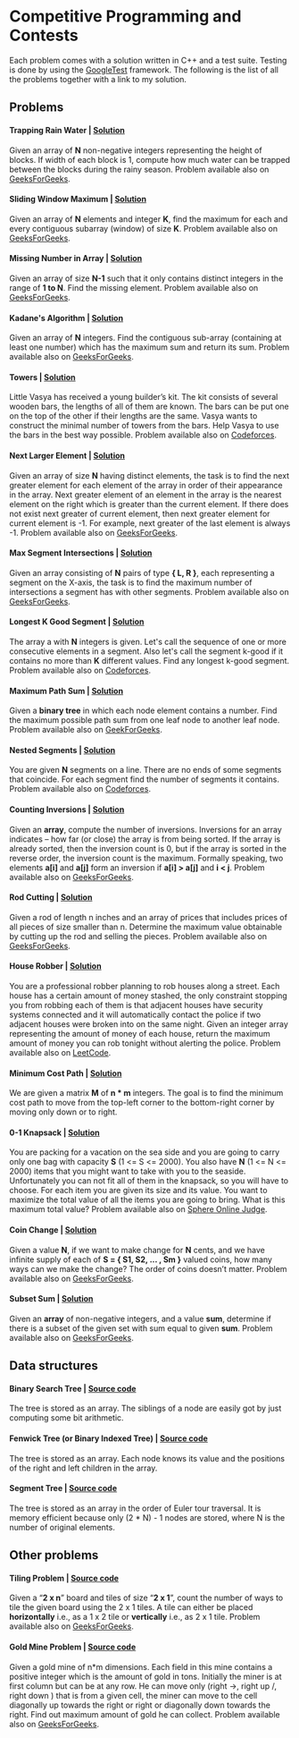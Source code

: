 # Competitive Programming and Contests

Each problem comes with a solution written in C++ and a test suite. Testing is done by using 
the [GoogleTest](https://github.com/google/googletest) framework. The following is the list 
of all the problems together with a link to my solution.

## Problems

#### Trapping Rain Water | [Solution](https://github.com/domferr/competitive-programming/tree/main/TrappingRainWater)

Given an array of **N** non-negative integers representing the height of blocks. If width of each block is 1, compute 
how much water can be trapped between the blocks during the rainy season. 
Problem available also on [GeeksForGeeks](http://practice.geeksforgeeks.org/problems/trapping-rain-water/0).

#### Sliding Window Maximum | [Solution](https://github.com/domferr/competitive-programming/tree/main/SlidingWindowMaximum)

Given an array of **N** elements and integer **K**, find the maximum for each and every contiguous subarray (window) of 
size **K**. Problem available also on [GeeksForGeeks](http://practice.geeksforgeeks.org/problems/maximum-of-all-subarrays-of-size-k/0).

#### Missing Number in Array | [Solution](https://github.com/domferr/competitive-programming/tree/main/MissingNumber)

Given an array of size **N-1** such that it only contains distinct integers in the range of **1 to N**. Find the missing
element. Problem available also on [GeeksForGeeks](http://practice.geeksforgeeks.org/problems/missing-number-in-array1416/1).

#### Kadane's Algorithm | [Solution](https://github.com/domferr/competitive-programming/tree/main/KadanesAlgorithm)

Given an array of **N** integers. Find the contiguous sub-array (containing at least one number) which has the maximum 
sum and return its sum. Problem available also on [GeeksForGeeks](http://practice.geeksforgeeks.org/problems/kadanes-algorithm-1587115620/1).

#### Towers | [Solution](https://github.com/domferr/competitive-programming/tree/main/Towers)

Little Vasya has received a young builder’s kit. The kit consists of several wooden bars, the lengths of all of them 
are known. The bars can be put one on the top of the other if their lengths are the same. Vasya wants to construct the 
minimal number of towers from the bars. Help Vasya to use the bars in the best way possible. Problem available 
also on [Codeforces](http://codeforces.com/problemset/problem/37/A?locale=en).

#### Next Larger Element | [Solution](https://github.com/domferr/competitive-programming/tree/main/NextLargerElement)

Given an array of size **N** having distinct elements, the task is to find the next greater element for each element 
of the array in order of their appearance in the array. Next greater element of an element in the array is the nearest 
element on the right which is greater than the current element. If there does not exist next greater of current element, 
then next greater element for current element is -1. For example, next greater of the last element is always -1. 
Problem available also on [GeeksForGeeks](http://practice.geeksforgeeks.org/problems/next-larger-element-1587115620/1).

#### Max Segment Intersections | [Solution](https://github.com/domferr/competitive-programming/tree/main/MaxSegmentIntersections)

Given an array consisting of **N** pairs of type **{ L, R }**, each representing a segment on the X-axis, the task is to 
find the maximum number of intersections a segment has with other segments. Problem available also 
on [GeeksForGeeks](https://www.geeksforgeeks.org/maximum-number-of-intersections-possible-for-any-of-the-n-given-segments/).

#### Longest K Good Segment | [Solution](https://github.com/domferr/competitive-programming/tree/main/LongestKGoodSegment)

The array a with **N** integers is given. Let's call the sequence of one or more consecutive elements in a segment. 
Also let's call the segment k-good if it contains no more than **K** different values. Find any longest k-good segment. 
Problem available also on [Codeforces](https://codeforces.com/contest/616/problem/D?locale=en).

#### Maximum Path Sum | [Solution](https://github.com/domferr/competitive-programming/tree/main/MaximumPathSum)

Given a **binary tree** in which each node element contains a number. Find the maximum possible path sum from one leaf node
to another leaf node. Problem available also on [GeekForGeeks](http://practice.geeksforgeeks.org/problems/maximum-path-sum/1).

#### Nested Segments | [Solution](https://github.com/domferr/competitive-programming/tree/main/NestedSegments)

You are given **N** segments on a line. There are no ends of some segments that coincide. For each segment find the number 
of segments it contains. Problem available also on [Codeforces](https://codeforces.com/problemset/problem/652/D?locale=en).

#### Counting Inversions | [Solution](https://github.com/domferr/competitive-programming/tree/main/CountingInversions)

Given an **array**, compute the number of inversions. Inversions for an array indicates – how far (or close) the array is
from being sorted. If the array is already sorted, then the inversion count is 0, but if the array is sorted in
the reverse order, the inversion count is the maximum. Formally speaking, two elements **a[i]** and **a[j]** form an inversion
if **a[i] > a[j]** and **i < j**. Problem available also on [GeeksForGeeks](https://www.geeksforgeeks.org/counting-inversions/).

#### Rod Cutting | [Solution](https://github.com/domferr/competitive-programming/tree/main/RodCutting)

Given a rod of length n inches and an array of prices that includes prices of all pieces of size smaller than n.
Determine the maximum value obtainable by cutting up the rod and selling the pieces. Problem available also
on [GeeksForGeeks](https://www.geeksforgeeks.org/cutting-a-rod-dp-13/).

#### House Robber | [Solution](https://github.com/domferr/competitive-programming/tree/main/HouseRobber)

You are a professional robber planning to rob houses along a street. Each house has a certain amount of money stashed, 
the only constraint stopping you from robbing each of them is that adjacent houses have security systems connected and 
it will automatically contact the police if two adjacent houses were broken into on the same night. Given an integer 
array representing the amount of money of each house, return the maximum amount of money you can rob tonight without 
alerting the police. Problem available also on [LeetCode](https://leetcode.com/problems/house-robber/).

#### Minimum Cost Path | [Solution](https://github.com/domferr/competitive-programming/tree/main/MinimumCostPath)

We are given a matrix **M** of **n * m** integers. The goal is to find the minimum cost path to move from the top-left 
corner to the bottom-right corner by moving only down or to right.

#### 0-1 Knapsack | [Solution](https://github.com/domferr/competitive-programming/tree/main/01Knapsack)

You are packing for a vacation on the sea side and you are going to carry only one bag with capacity
**S** (1 <= S <= 2000). You also have **N** (1 <= N <= 2000) items that you might want to take with you to the seaside.
Unfortunately you can not fit all of them in the knapsack, so you will have to choose. For each item you are given
its size and its value. You want to maximize the total value of all the items you are going to bring. What is this
maximum total value? Problem available also on [Sphere Online Judge](https://www.spoj.com/problems/KNAPSACK/).

#### Coin Change | [Solution](https://github.com/domferr/competitive-programming/tree/main/CoinChange)

Given a value **N**, if we want to make change for **N** cents, and we have infinite supply of each of 
**S = { S1, S2, ... , Sm }** valued coins, how many ways can we make the change? The order of coins doesn’t matter. 
Problem available also on [GeeksForGeeks](https://www.geeksforgeeks.org/coin-change-dp-7/?ref=lbp).

#### Subset Sum | [Solution](https://github.com/domferr/competitive-programming/tree/main/SubsetSum)

Given an **array** of non-negative integers, and a value **sum**, determine if there is a subset of the given set with 
sum equal to given **sum**. Problem available also on [GeeksForGeeks](https://www.geeksforgeeks.org/subset-sum-problem-dp-25/).

## Data structures

#### Binary Search Tree | [Source code](https://github.com/domferr/competitive-programming/tree/main/BinarySearchTree)

The tree is stored as an array. The siblings of a node are easily got by just computing some bit arithmetic.

#### Fenwick Tree (or Binary Indexed Tree) | [Source code](https://github.com/domferr/competitive-programming/tree/main/FenwickTree)

The tree is stored as an array. Each node knows its value and the positions of the right and left children in the
array.

#### Segment Tree | [Source code](https://github.com/domferr/competitive-programming/tree/main/SegmentTree)

The tree is stored as an array in the order of Euler tour traversal. It is memory efficient because only (2 * N) - 1 
nodes are stored, where N is the number of original elements.

## Other problems

#### Tiling Problem | [Source code](https://github.com/domferr/competitive-programming/tree/main/TilingProblem)

Given a “**2 x n**” board and tiles of size “**2 x 1**”, count the number of ways to tile the given board using the 2 x 1
tiles. A tile can either be placed **horizontally** i.e., as a 1 x 2 tile or **vertically** i.e., as 2 x 1 tile. Problem
available also on [GeeksForGeeks](https://www.geeksforgeeks.org/tiling-problem/).

#### Gold Mine Problem | [Source code](https://github.com/domferr/competitive-programming/tree/main/GoldMineProblem)

Given a gold mine of n*m dimensions. Each field in this mine contains a positive integer which is the amount of gold 
in tons. Initially the miner is at first column but can be at any row. He can move only (right ->, right up /,
right down \) that is from a given cell, the miner can move to the cell diagonally up towards the right or right or 
diagonally down towards the right. Find out maximum amount of gold he can collect. Problem available also 
on [GeeksForGeeks](https://www.geeksforgeeks.org/gold-mine-problem/).